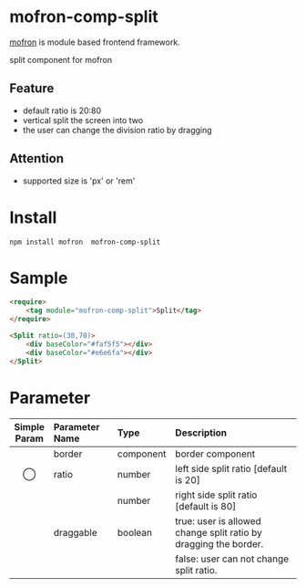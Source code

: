 #  mofron-comp-split
[mofron](https://mofron.github.io/mofron/) is module based frontend framework.

split component for mofron

## Feature
 - default ratio is 20:80
 - vertical split the screen into two
 - the user can change the division ratio by dragging
## Attention
 - supported size is 'px' or 'rem'

# Install
```
npm install mofron  mofron-comp-split
```

# Sample
```html
<require>
    <tag module="mofron-comp-split">Split</tag>
</require>

<Split ratio=(30,70)>
    <div baseColor="#faf5f5"></div>
    <div baseColor="#e6e6fa"></div>
</Split>
```
# Parameter

|Simple<br>Param | Parameter Name | Type | Description |
|:--------------:|:---------------|:-----|:------------|
| | border | component | border component |
| ◯  | ratio | number | left side split ratio [default is 20] |
| | | number | right side split ratio [default is 80] |
| | draggable | boolean | true: user is allowed change split ratio by dragging the border. |
| | | | false: user can not change split ratio. |

